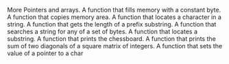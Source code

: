 More Pointers and arrays.
A function that fills memory with a constant byte.
A function that copies memory area.
A function that locates a character in a string.
A function that gets the length of a prefix substring.
A function that searches a string for any of a set of bytes.
A function that locates a substring.
A function that prints the chessboard.
A function that prints the sum of two diagonals of a square matrix of integers.
A function that sets the value of a pointer to a char
